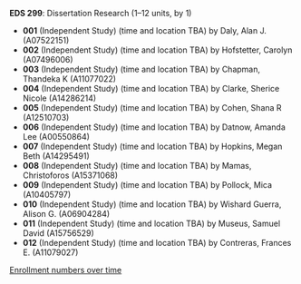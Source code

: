 **EDS 299**: Dissertation Research (1–12 units, by 1)

- **001** (Independent Study) (time and location TBA) by Daly, Alan J. (A07522151)
- **002** (Independent Study) (time and location TBA) by Hofstetter, Carolyn (A07496006)
- **003** (Independent Study) (time and location TBA) by Chapman, Thandeka K (A11077022)
- **004** (Independent Study) (time and location TBA) by Clarke, Sherice Nicole (A14286214)
- **005** (Independent Study) (time and location TBA) by Cohen, Shana R (A12510703)
- **006** (Independent Study) (time and location TBA) by Datnow, Amanda Lee (A00550864)
- **007** (Independent Study) (time and location TBA) by Hopkins, Megan Beth (A14295491)
- **008** (Independent Study) (time and location TBA) by Mamas, Christoforos (A15371068)
- **009** (Independent Study) (time and location TBA) by Pollock, Mica (A10405797)
- **010** (Independent Study) (time and location TBA) by Wishard Guerra, Alison G. (A06904284)
- **011** (Independent Study) (time and location TBA) by Museus, Samuel David (A15756529)
- **012** (Independent Study) (time and location TBA) by Contreras, Frances E. (A11079027)

[Enrollment numbers over time](./EDS299.tsv)
